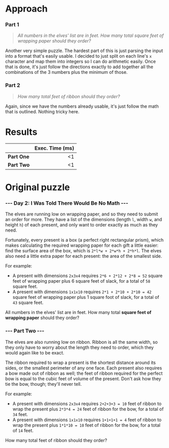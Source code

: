 # Approach
### Part 1
> _All numbers in the elves' list are in feet. How many total square feet of wrapping paper should they order?_

Another very simple puzzle. The hardest part of this is just parsing the input into a format that's easily usable. I decided
to just split on each line's `x` character and map them into integers so I can do arithmetic easily. Once that is done,
it's just follow the directions exactly to add together all the combinations of the 3 numbers plus the minimum of those.

### Part 2
> _How many total feet of ribbon should they order?_

Again, since we have the numbers already usable, it's just follow the math that is outlined. Nothing tricky here.

# Results

|              | Exec. Time (ms) |
|--------------|----------------:|
| **Part One** |              <1 |
| **Part Two** |              <1 |

# Original puzzle
### --- Day 2: I Was Told There Would Be No Math ---
The elves are running low on wrapping paper, and so they need to submit an order for more. They have a list of the dimensions (length `l`, width `w`, and height `h`) of each present, and only want to order exactly as much as they need.

Fortunately, every present is a box (a perfect right rectangular prism), which makes calculating the required wrapping paper for each gift a little easier: find the surface area of the box, which is `2*l*w + 2*w*h + 2*h*l`. The elves also need a little extra paper for each present: the area of the smallest side.

For example:
* A present with dimensions `2x3x4` requires `2*6 + 2*12 + 2*8 = 52` square feet of wrapping paper plus 6 square feet of slack, for a total of `58` square feet.
* A present with dimensions `1x1x10` requires `2*1 + 2*10 + 2*10 = 42` square feet of wrapping paper plus 1 square foot of slack, for a total of `43` square feet.

All numbers in the elves' list are in feet. How many total **square feet of wrapping paper** should they order?

### --- Part Two ---
The elves are also running low on ribbon. Ribbon is all the same width, so they only have to worry about the length they need to order, which they would again like to be exact.

The ribbon required to wrap a present is the shortest distance around its sides, or the smallest perimeter of any one face. Each present also requires a bow made out of ribbon as well; the feet of ribbon required for the perfect bow is equal to the cubic feet of volume of the present. Don't ask how they tie the bow, though; they'll never tell.

For example:
* A present with dimensions `2x3x4` requires `2+2+3+3 = 10` feet of ribbon to wrap the present plus `2*3*4 = 24` feet of ribbon for the bow, for a total of `34` feet.
* A present with dimensions `1x1x10` requires `1+1+1+1 = 4` feet of ribbon to wrap the present plus `1*1*10 = 10` feet of ribbon for the bow, for a total of `14` feet.

How many total feet of ribbon should they order?
